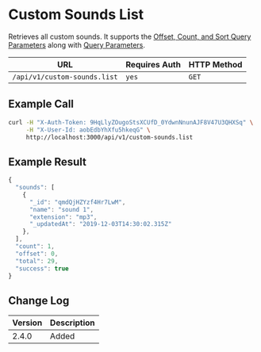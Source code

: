# Custom Sounds List

Retrieves all custom sounds. It supports the [Offset, Count, and Sort Query Parameters](../other-important-endpoints/offset-and-count-and-sort-info.md) along with [Query Parameters](../other-important-endpoints/query-and-fields-info.md).

| URL                          | Requires Auth | HTTP Method |
| ---------------------------- | ------------- | ----------- |
| `/api/v1/custom-sounds.list` | `yes`         | `GET`       |

## Example Call

```bash
curl -H "X-Auth-Token: 9HqLlyZOugoStsXCUfD_0YdwnNnunAJF8V47U3QHXSq" \
     -H "X-User-Id: aobEdbYhXfu5hkeqG" \
     http://localhost:3000/api/v1/custom-sounds.list
```

## Example Result

```javascript
{
  "sounds": [
    {
      "_id": "qmdQjHZYzf4Hr7LwM",
      "name": "sound 1",
      "extension": "mp3",
      "_updatedAt": "2019-12-03T14:30:02.315Z"
    },
  ],
  "count": 1,
  "offset": 0,
  "total": 29,
  "success": true
}
```

## Change Log

| Version | Description |
| ------- | ----------- |
| 2.4.0   | Added       |
